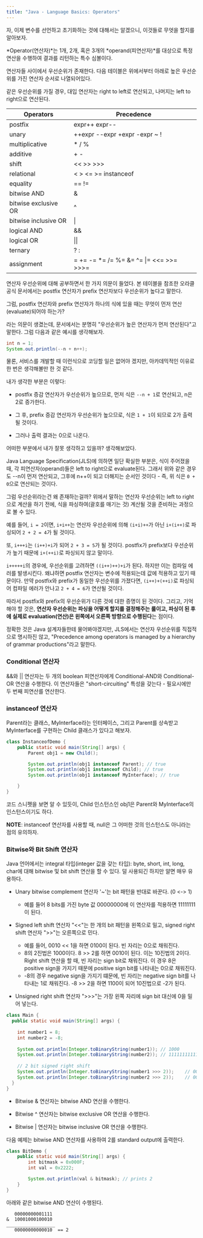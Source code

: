 ```yaml
---
title: "Java - Language Basics: Operators"
---
```


자, 이제 변수를 선언하고 초기화하는 것에 대해서는 알겠으니, 이것들로 무엇을 할지를 알아보자.

*Operator(연산자)*는 1개, 2개, 혹은 3개의 *operand(피연산자)*를 대상으로 특정 연산을 수행하여 결과를 리턴하는 특수 심볼이다.

연산자들 사이에서 우선순위가 존재한다. 다음 테이블은 위에서부터 아래로 높은 우선순위를 가진 연산자 순서로 나열되어있다.

같은 우선순위를 가질 경우, 대입 연산자는 right to left로 연산되고, 나머지는 left to right으로 연산된다.

| Operators                | Precedence                              |
| ------------------------ | --------------------------------------- |
| postfix                  | expr++ expr--                           |
| unary                    | ++expr --expr +expr -expr ~ !           |
| multiplicative           | * / %                                   |
| additive                 | + -                                     | 
| shift                    | << >> >>>                               |
| relational               | < > <= >= instanceof                    |
| equality                 | == !=                                   |
| bitwise AND              | &                                       |
| bitwise exclusive OR     | ^                                       |
| bitwise inclusive OR     | \|                                      |
| logical AND              | &&                                      |
| logical OR               | \|\|                                    |
| ternary                  | ? :                                     |
| assignment               | = += -= *= /= %= &= ^= \|= <<= >>= >>>= |

연산자 우선순위에 대해 공부하면서 한 가지 의문이 들었다. 본 테이블을 참조한 오라클 공식 문서에서는 postfix 연산자가 prefix 연산자보다 우선순위가 높다고 말한다.

그럼, postfix 연산자와 prefix 연산자가 하나의 식에 있을 때는 무엇이 먼저 연산(evaluate)되어야 하는가?

라는 의문이 생겼는데, 문서에서는 분명히 "우선순위가 높은 연산자가 먼저 연산된다"고 말한다. 그럼 다음과 같은 예시를 생각해보자.

```java
int n = 1;
System.out.println(--n + n++);
```

물론, 서비스를 개발할 때 이런식으로 코딩할 일은 없어야 겠지만, 아카데믹적인 이유로 한 번은 생각해볼만 한 것 같다.

내가 생각한 부분은 이렇다:
- postfix 증감 연산자가 우선순위가 높으므로, 먼저 식은 `--n + 1`로 연산되고, n은 2로 증가한다.

- 그 후, prefix 증감 연산자가 우선순위가 높으므로, 식은 `1 + 1`이 되므로 2가 출력될 것이다.

- 그러나 출력 결과는 0으로 나온다.

어떠한 부분에서 내가 잘못 생각하고 있을까? 생각해보았다.

Java Language Specification(JLS)에 의하면 일단 확실한 부분은, 식이 주어졌을 때, 각 피연산자(operand)들은 left to right으로 evaluate된다. 그래서 위와 같은 경우도 --n이 먼저 연산되고, 그후에 n++이 되고 더해지는 순서인 것이다 - 즉, 위 식은 `0 + 0`으로 연산되는 것이다.

그럼 우선순위라는건 왜 존재하는걸까? 위에서 말하는 연산자 우선순위는 left to right으로 계산을 하기 전에, 식을 파싱하여(괄호를 매기는 것) 계산될 것을 준비하는 과정으로 볼 수 있다.

예를 들어, `i = 2`이면, `i+i++`는 연산자 우선순위에 의해 `(i+i)++`가 아닌 `i+(i++)`로 파싱되어 `2 + 2 = 4`가 될 것이다.

또, `i+++i`는 `(i++)+i`가 되어 `2 + 3 = 5`가 될 것이다. postfix가 prefix보다 우선순위가 높기 때문에 `i+(++i)`로 파싱되지 않고 말이다.

`i+++++i`의 경우에, 우선순위를 고려하면 `((i++)++)+i`가 된다. 하지만 이는 컴파일 에러를 발생시킨다. 왜냐하면 postfix 연산자는 변수에 적용되는데 값에 적용하고 있기 때문이다. 만약 postfix와 prefix가 동일한 우선순위를 가졌다면, `(i++)+(++i)`로 파싱되어 컴파일 에러가 안나고 `2 + 4 = 6`가 연산될 것이다.

따라서 postfix와 prefix의 우선순위가 다른 것에 대한 증명이 된 것이다. 그리고, 기억해야 할 것은, **연산자 우선순위는 파싱을 어떻게 할지를 결정해주는 룰이고, 파싱이 된 후에 실제로 evaluation(연산)은 왼쪽에서 오른쪽 방향으로 수행된다**는 점이다.

정확한 것은 Java 설계자들한테 물어봐야겠지만, JLS에서는 연산자 우선순위를 직접적으로 명시하진 않고, "Precedence among operators is managed by a hierarchy of grammar productions"라고 말한다.

### Conditional 연산자
&&와 || 연산자는 두 개의 boolean 피연산자에게 Conditional-AND와 Conditional-OR 연산을 수행한다. 이 연산자들은 "short-circuiting" 특성을 갖는다 - 필요시에만 두 번째 피연산를 연산한다.

### instanceof 연산자
Parent라는 클래스, MyInterface라는 인터페이스, 그리고 Parent를 상속받고 MyInterface를 구현하는 Child 클래스가 있다고 해보자.<br>

```java
class InstanceofDemo {
    public static void main(String[] args) {
        Parent obj1 = new Child();

        System.out.println(obj1 instanceof Parent); // true
        System.out.println(obj1 instanceof Child); // true
        System.out.println(obj1 instanceof MyInterface); // true

    }
}
```

코드 스니펫을 보면 알 수 있듯이, Child 인스턴스인 obj1은 Parent와 MyInterface의 인스턴스이기도 하다.

**NOTE**: instanceof 연산자를 사용할 때, null은 그 어떠한 것의 인스턴스도 아니라는 점의 유의하자.

### Bitwise와 Bit Shift 연산자
Java 언어에서는 integral 타입(integer 값을 갖는 타입): byte, short, int, long, char에 대해 bitwise 및 bit shift 연산을 할 수 있다. 덜 사용되긴 하지만 알면 매우 유용하다.

- Unary bitwise complement 연산자 '~'는 bit 패턴을 반대로 바꾼다. (0 <-> 1)
  - 예를 들어 8 bits를 가진 byte 값 00000000에 이 연산자를 적용하면 11111111이 된다.

- Signed left shift 연산자 "<<"는 한 개의 bit 패턴을 왼쪽으로 밀고, signed right shift 연산자 ">>"는 오른쪽으로 민다. 
  - 예를 들어, 0010 << 1을 하면 0100이 된다. 빈 자리는 0으로 채워진다.
  - 8의 2진법은 1000이다. 8 >> 2를 하면 0010이 된다. 이는 10진법의 2이다. Right shift 연산을 할 때, 빈 자리는 sign bit로 채워진다. 이 경우 8은 positive sign을 가지기 때문에 positive sign bit를 나타내는 0으로 채워진다.
  - -8의 경우 negative sign을 가지기 떄문에, 빈 자리는 negative sign bit를 나타내는 1로 채워진다. -8 >> 2을 하면 1100이 되어 10진법으로 -2가 된다.

- Unsigned right shift 연산자 ">>>"는 가장 왼쪽 자리에 sign bit 대신에 0을 밀어 넣는다.
```java
class Main {
  public static void main(String[] args) {
    
    int number1 = 8;
    int number2 = -8;
    
    System.out.println(Integer.toBinaryString(number1)); // 1000
    System.out.println(Integer.toBinaryString(number2)); // 11111111111111111111111111111000
    
    // 2 bit signed right shift
    System.out.println(Integer.toBinaryString(number1 >>> 2));    // 0010
    System.out.println(Integer.toBinaryString(number2 >>> 2));    // 00111111111111111111111111111110
  }
}

```

- Bitwise & 연산자는 bitwise AND 연산을 수행한다.

- Bitwise ^ 연산자는 bitwise exclusive OR 연산을 수행한다.

- Bitwise | 연산자는 bitwise inclusive OR 연산을 수행한다.

다음 예제는 bitwise AND 연산자를 사용하여 2를 standard output에 출력한다.

```java
class BitDemo {
    public static void main(String[] args) {
        int bitmask = 0x000F;
        int val = 0x2222;

        System.out.println(val & bitmask); // prints 2
    }
}
```

아래와 같은 bitwise AND 연산이 수행된다.
```
   00000000001111
&  10001000100010
__________________
   00000000000010  == 2
```